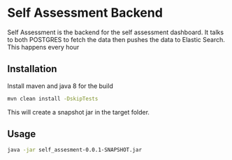 # Self Assessment Backend

Self Assessment is the backend for the self assessment dashboard. It talks to both POSTGRES to fetch the data then pushes the data to Elastic Search.
This happens every hour 

## Installation

Install maven and java 8 for the build

```bash
mvn clean install -DskipTests
```

This will create a snapshot jar in the target folder.

## Usage

```bash
java -jar self_assesment-0.0.1-SNAPSHOT.jar
```